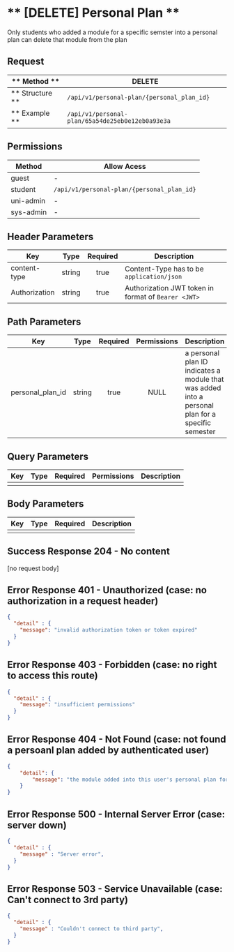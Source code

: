 # ** [DELETE] Personal Plan **

Only students who added a module for a specific semster into a personal plan can delete that module from the plan

## Request

| ** Method **     | DELETE                                           |
| ---------------- | ------------------------------------------------ |
| ** Structure **  | `/api/v1/personal-plan/{personal_plan_id}`       |
| ** Example **    | `/api/v1/personal-plan/65a54de25eb0e12eb0a93e3a` |

## Permissions

| Method          | Allow Acess                                 |
| ----------------| ------------------------------------------- |
| guest           | -                                           |
| student         | `/api/v1/personal-plan/{personal_plan_id}`  |
| uni-admin       | -                                           |
| sys-admin       | -                                           |

## Header Parameters

| Key                 | Type       | Required  | Description                                         |
| ------------------- | :--------: | :-------: | --------------------------------------------------- |
| content-type        | string     | true      | Content-Type has to be `application/json`           |
| Authorization       | string     | true      | Authorization JWT token in format of `Bearer <JWT>` |

## Path Parameters

| Key               | Type      | Required     | Permissions  | Description                                                                                       |
| ----------------- | :-------: | :----------: | :----------: | ------------------------------------------------------------------------------------------------- |
| personal_plan_id  | string    | true         | NULL         | a personal plan ID indicates a module that was added into a personal plan for a specific semester |

## Query Parameters

| Key       | Type      | Required     | Permissions  | Description                     |
| --------- | :-------: | :----------: | :----------: | ------------------------------- |
|           |           |              |              |                                 |

## Body Parameters

| Key               | Type         | Required     | Description                         |
| ----------------- | :----------: | :----------: | ----------------------------------- |
|                   |              |              |                                     |


## Success Response 204 - No content
  [no request body]



## Error Response 401 - Unauthorized (case: no authorization in a request header)
```json
{
  "detail" : {
    "message": "invalid authorization token or token expired"
  }
}
```


## Error Response 403 - Forbidden (case: no right to access this route)
```json
{
  "detail" : {
    "message": "insufficient permissions"
  }
}
```


## Error Response 404 - Not Found (case: not found a persoanl plan added by authenticated user)
```json
{
    "detail": {
        "message": "the module added into this user's personal plan for the specific semester is not found"
    }
}
```


## Error Response 500 - Internal Server Error (case: server down)
```json
{
  "detail" : {
    "message" : "Server error",
  }
}
```

## Error Response 503 - Service Unavailable (case: Can't connect to 3rd party)
```json
{
  "detail" : {
    "message" : "Couldn't connect to third party",
  }
}
```
